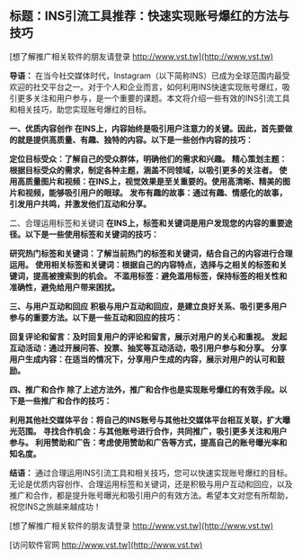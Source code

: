 ## **标题：INS引流工具推荐：快速实现账号爆红的方法与技巧**

[想了解推广相关软件的朋友请登录 http://www.vst.tw](http://www.vst.tw)

**导语：**
在当今社交媒体时代，Instagram（以下简称INS）已成为全球范围内最受欢迎的社交平台之一。对于个人和企业而言，如何利用INS快速实现账号爆红，吸引更多关注和用户参与，是一个重要的课题。本文将介绍一些有效的INS引流工具和相关技巧，助您实现账号爆红的目标。

**一、优质内容创作**
**在INS上，内容始终是吸引用户注意力的关键。因此，首先要做的就是提供高质量、有趣、独特的内容。以下是一些创作内容的技巧：**

**定位目标受众：了解自己的受众群体，明确他们的需求和兴趣。**
**精心策划主题：根据目标受众的需求，制定各种主题，涵盖不同领域，以吸引更多的关注者。**
**使用高质量图片和视频：在INS上，视觉效果是至关重要的。使用高清晰、精美的图片和视频，能够吸引用户的眼球。**
**发布有趣的故事：通过有趣、情感化的故事，引发用户共鸣，并激发他们互动和分享。**

二、合理运用标签和关键词
**在INS上，标签和关键词是用户发现您的内容的重要途径。以下是一些使用标签和关键词的技巧：**

**研究热门标签和关键词：了解当前热门的标签和关键词，结合自己的内容进行合理运用。**
**使用相关标签和关键词：根据自己的内容特点，选择与之相关的标签和关键词，提高被搜索到的机会。**
**不滥用标签：避免滥用标签，保持标签的相关性和准确性，避免给用户带来困扰。**

**三、与用户互动和回应**
**积极与用户互动和回应，是建立良好关系、吸引更多用户参与的重要方法。以下是一些互动和回应的技巧：**

**回复评论和留言：及时回复用户的评论和留言，展示对用户的关心和重视。**
**发起互动活动：通过开展问答、投票、抽奖等互动活动，吸引用户参与和分享。**
**分享用户生成内容：在适当的情况下，分享用户生成的内容，展示对用户的认可和鼓励。**

**四、推广和合作**
**除了上述方法外，推广和合作也是实现账号爆红的有效手段。以下是一些推广和合作的技巧：**

**利用其他社交媒体平台：将自己的INS账号与其他社交媒体平台相互关联，扩大曝光范围。**
**寻找合作机会：与其他账号进行合作，共同推广，吸引更多关注和用户参与。**
**利用赞助和广告：考虑使用赞助和广告等方式，提高自己的账号曝光率和知名度。**

**结语：**
通过合理运用INS引流工具和相关技巧，您可以快速实现账号爆红的目标。无论是优质内容创作、合理运用标签和关键词，还是积极与用户互动和回应，以及推广和合作，都是提升账号曝光和吸引用户的有效方法。希望本文对您有所帮助，祝您INS之旅越来越成功！

[想了解推广相关软件的朋友请登录 http://www.vst.tw](http://www.vst.tw)


[访问软件官网 http://www.vst.tw](http://www.vst.tw)
